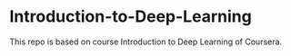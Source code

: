 # Introduction-to-Deep-Learning
This repo is based on course Introduction to Deep Learning of Coursera.
